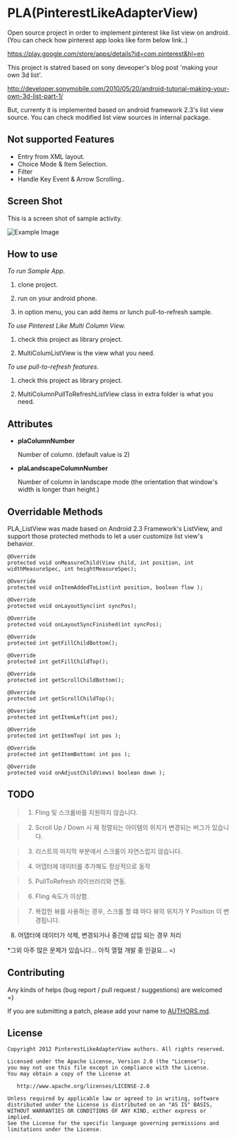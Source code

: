 PLA(PinterestLikeAdapterView)
==================================

Open source project in order to implement pinterest like list view on android. 
(You can check how pinterest app looks like form below link..)

https://play.google.com/store/apps/details?id=com.pinterest&hl=en

This project is statred based on sony deveoper's blog post 'making your own 3d list'. 

http://developer.sonymobile.com/2010/05/20/android-tutorial-making-your-own-3d-list-part-1/

But, currenty it is implemented based on android framework 2.3's list view source. 
You can check modified list view sources in internal package.

Not supported Features
---------------

* Entry from XML layout.
* Choice Mode & Item Selection.
* Filter
* Handle Key Event & Arrow Scrolling..


Screen Shot
----------------
This is a screen shot of sample activity.

![Example Image][3]

How to use
-------------

*To run Sample App.*

  1. clone project.

  2. run on your android phone.

  3. in option menu, you can add items or lunch pull-to-refresh sample.


*To use Pinterest Like Multi Column View.*

  1. check this project as library project.

  2. MultiColumListView is the view what you need.

*To use pull-to-refresh features.*
  
  1. check this project as library project.

  2. MultiColumnPullToRefreshListView class in extra folder is what you need.

Attributes
-----------
* **plaColumnNumber**

	Number of column. (default value is 2)

* **plaLandscapeColumnNumber**

	Number of column in landscape mode (the orientation that window's width is longer than height.)

Overridable Methods
--------------------

PLA_ListView was made based on Android 2.3 Framework's ListView, 
and support those protected methods to let a user customize list view's behavior.

	@Override
	protected void onMeasureChild(View child, int position, int widthMeasureSpec, int heightMeasureSpec);	

	@Override
	protected void onItemAddedToList(int position, boolean flow );

	@Override
	protected void onLayoutSync(int syncPos);

	@Override
	protected void onLayoutSyncFinished(int syncPos);	

	@Override
	protected int getFillChildBottom();

	@Override
	protected int getFillChildTop();

	@Override
	protected int getScrollChildBottom(); 

	@Override
	protected int getScrollChildTop();

	@Override
	protected int getItemLeft(int pos);
	
	@Override
	protected int getItemTop( int pos );	

	@Override
	protected int getItemBottom( int pos );

	@Override
	protected void onAdjustChildViews( boolean down );


TODO
---------------------------------------------
> 1. Fling 및 스크롤바를 지원하지 않습니다.

> 2. Scroll Up / Down 시 재 정렬되는 아이템의 위치가 변경되는 버그가 있습니다.

> 3. 리스트의 마지막 부분에서 스크롤이 자연스럽지 않습니다.

> 4. 어뎁터에 데이터를 추가해도 정상적으로 동작 

> 5. PullToRefresh 라이브러리와 연동.

> 6. Fling 속도가 이상함.

> 7. 복잡한 뷰를 사용하는 경우, 스크롤 할 떄 마다 뷰의 위치가 Y Position 이 변경됩니다.

8. 어댑터에 데이터가 삭제, 변경되거나 중간에 삽입 되는 경우 처리

*그외 아주 많은 문제가 있습니다... 아직 열혈 개발 중 인걸요...  =) 

Contributing
------------
Any kinds of helps (bug report / pull request / suggestions) are welcomed =)

If you are submitting a patch, please add your name to [AUTHORS.md](https://github.com/huewu/PinterestLikeAdapterView/blob/master/AUTHORS.md).

License
-------

    Copyright 2012 PinterestLikeAdapterView authors. All rights reserved.

    Licensed under the Apache License, Version 2.0 (the "License");
    you may not use this file except in compliance with the License.
    You may obtain a copy of the License at

       http://www.apache.org/licenses/LICENSE-2.0

    Unless required by applicable law or agreed to in writing, software
    distributed under the License is distributed on an "AS IS" BASIS,
    WITHOUT WARRANTIES OR CONDITIONS OF ANY KIND, either express or implied.
    See the License for the specific language governing permissions and
    limitations under the License.

 [3]: http://cloud.github.com/downloads/huewu/PinterestLikeAdapterView/screenshot.png
